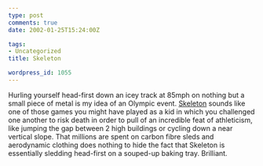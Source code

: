```yaml
---
type: post
comments: true
date: 2002-01-25T15:24:00Z

tags:
- Uncategorized
title: Skeleton

wordpress_id: 1055
---
```


Hurling yourself head-first down an icey track at 85mph on nothing but a small piece of metal is my idea of an Olympic event. [Skeleton](http://www.wired.com/news/technology/0,1282,49799,00.html) sounds like one of those games you might have played as a kid in which you challenged one another to risk death in order to pull of an incredible feat of athleticism, like jumping the gap between 2 high buildings or cycling down a near vertical slope. That millions are spent on carbon fibre sleds and aerodynamic clothing does nothing to hide the fact that Skeleton is essentially sledding head-first on a souped-up baking tray. Brilliant.
